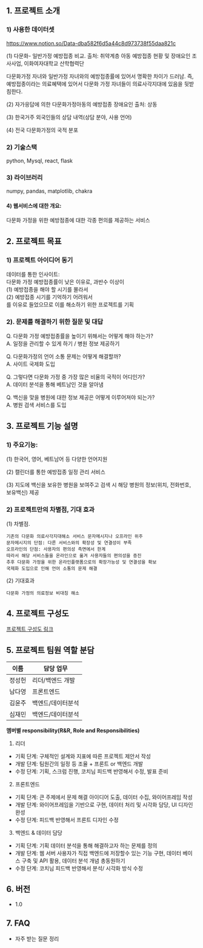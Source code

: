 ## 1. 프로젝트 소개

### 1) 사용한 데이터셋
https://www.notion.so/Data-dba582f6d5a44c8d973738f55daa821c

  (1) 다문화- 일반가정 예방접종 비교. 
  출처: 취약계층 아동 예방접종 현황 및 장애요인 조사사업,  이화여자대학교  산학협력단

  다문화가정 자녀와 일반가정 자녀와의 예방접종률에 있어서 명확한 차이가 드러남.
  즉, 예방접종이라는 의료혜택에 있어서 다문화 가정 자녀들이 의료사각지대에 있음을 뒷받침한다.

  (2) 자가응답에 의한 다문화가정아동의 예방접종 장애요인
  출처: 상동

  (3) 한국거주 외국인들의 상담 내역(상담 분야, 사용 언어)

  (4) 전국 다문화가정의 국적 분포


### 2) 기술스택 
  python, Mysql, react, flask 

### 3) 라이브러리 
  numpy, pandas, matplotlib, chakra


#### 4) 웹서비스에 대한 개요:
  다문화 가정을 위한 예방점종에 대한 각종 편의를 제공하는 서비스 




## 2. 프로젝트 목표

### 1) 프로젝트 아이디어 동기
  데이터를 통한 인사이트:   
  다문화 가정 예방접종률이 낮은 이유로,  과반수 이상이   
  (1) 예방접종을 해야 할 시기를 몰라서   
  (2) 예방접종 시기를 기억하기 어려워서   
  를 이유로 들었으므로 이를 해소하기 위한 프로젝트를 기획   

### 2). 문제를 해결하기 위한  질문 및 대답
  Q. 다문화 가정 예방접종률을 높이기 위해서는 어떻게 해야 하는가?   
  A. 일정을 관리할 수 있게 하기 / 병원 정보 제공하기     
     
  Q. 다문화가정의 언어 소통 문제는 어떻게 해결할까?      
  A. 사이트 국제화 도입    
      
  Q. 그렇다면 다문화 가정 중 가장 많은 비율의 국적이 어디인가?   
  A. 데이터 분석을 통해 베트남인 것을 알아냄   
      
  Q. 백신을 맞을 병원에 대한 정보 제공은 어떻게 이루어져야 되는가?   
  A. 병원 검색 서비스를 도입   



## 3. 프로젝트 기능 설명

### 1) 주요기능:

  (1) 한국어, 영어, 베트남어 등 다양한 언어지원

  (2) 캘린더를 통한 예방접종 일정 관리 서비스

  (3) 지도에 백신을 보유한 병원을 보여주고 검색 시 해당 병원의 정보(위치, 전화번호, 보유백신) 제공


### 2) 프로젝트만의 차별점, 기대 효과

  (1) 차별점.   
  
    기존의 다문화 의료사각지대해소 서비스 문자메시지나 오프라인 위주   
    문자메시지의 단점: 다른 서비스와의 확장성 및 연결성이 부족   
    오프라인의 단점: 사용자의 편의성 측면에서 한계  
    따라서 해당 서비스들을 온라인으로 옮겨 사용자들의 편의성을 증진      
    추후 다문화 가정을 위한 온라인플랫폼으로의 확장가능성 및 연결성을 확보  
    국제화 도입으로 인해 언어 소통의 문제 해결   


  (2) 기대효과   

    다문화 가정의 의료정보 비대칭 해소   
   
   
## 4. 프로젝트 구성도
[프로젝트 구성도 링크](https://ovenapp.io/view/aUfENOzE0qnnn0G8vwqDNidx4j5kiEM0/Johv1)

## 5. 프로젝트 팀원 역할 분담




| 이름 | 담당 업무 |
| ------ | ------ |
|정성헌 | 리더/백엔드 개발 |
|남다영 | 프론트엔드 |
|김윤주 | 백엔드/데이터분석 |
|심재민 | 백엔드/데이터분석 |


**멤버별 responsibility(R&R, Role and Responsibilities)**

1. 리더 

- 기획 단계: 구체적인 설계와 지표에 따른 프로젝트 제안서 작성
- 개발 단계: 팀원간의 일정 등 조율 + 프론트 or 백엔드 개발
- 수정 단계: 기획, 스크럼 진행, 코치님 피드백 반영해서 수정, 발표 준비

2. 프론트엔드 

- 기획 단계: 큰 주제에서 문제 해결 아이디어 도출, 데이터 수집, 와이어프레임 작성
- 개발 단계: 와이어프레임을 기반으로 구현, 데이터 처리 및 시각화 담당, UI 디자인 완성
- 수정 단계: 피드백 반영해서 프론트 디자인 수정

 3. 백엔드 & 데이터 담당  

- 기획 단계: 기획 데이터 분석을 통해 해결하고자 하는 문제를 정의
- 개발 단계: 웹 서버 사용자가 직접 백엔드에 저장할수 있는 기능 구현, 데이터 베이스 구축 및 API 활용, 데이터 분석 개념 총동원하기
- 수정 단계: 코치님 피드백 반영해서 분석/ 시각화 방식 수정

## 6. 버전
  - 1.0


## 7. FAQ
  - 자주 받는 질문 정리
